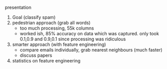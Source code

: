 presentation

1. Goal (classify spam)
2. pedestrian approach (grab all words)
    - too much processing, 55k columns
    - worked ish, 85% accuracy on data which was captured. only took 0.1,0.9 and 0.9,0.1 since processing was ridiculous
3. smarter approach (with feature engineering)
    - compare emails individually, grab nearest neighbours (much faster)
    - discuss papers
4. statistics on feature engineering
